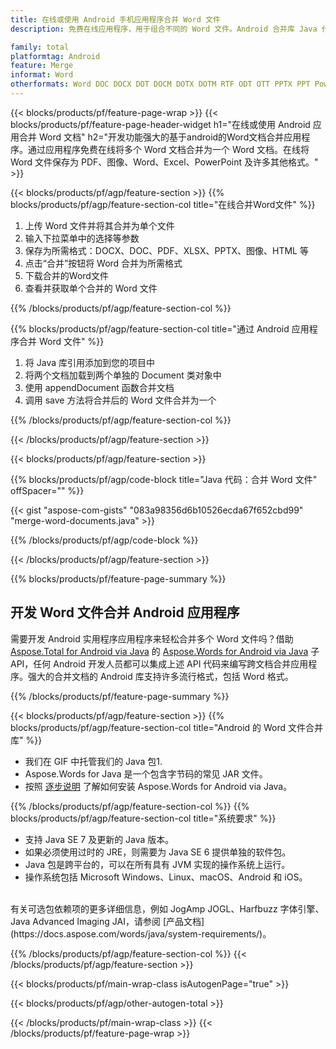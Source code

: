 ```yaml
---
title: 在线或使用 Android 手机应用程序合并 Word 文件
description: 免费在线应用程序，用于组合不同的 Word 文件。Android 合并库 Java 代码用于合并 Word 文档。

family: total
platformtag: Android
feature: Merge
informat: Word
otherformats: Word DOC DOCX DOT DOCM DOTX DOTM RTF ODT OTT PPTX PPT Powerpoint PPS PPSX PPSM POTM ODP OTP POT PPTM POTX PDF Excel XLS XLSX ODS TSV XLSB XLSM XLT XLTM XLTX
---
```

{{< blocks/products/pf/feature-page-wrap >}}
{{< blocks/products/pf/feature-page-header-widget h1="在线或使用 Android 应用合并 Word 文档" h2="开发功能强大的基于android的Word文档合并应用程序。通过应用程序免费在线将多个 Word 文档合并为一个 Word 文档。在线将 Word 文件保存为 PDF、图像、Word、Excel、PowerPoint 及许多其他格式。" >}}


{{< blocks/products/pf/agp/feature-section >}}
{{% blocks/products/pf/agp/feature-section-col title="在线合并Word文件" %}}

1. 上传 Word 文件并将其合并为单个文件
1. 输入下拉菜单中的选择等参数
1. 保存为所需格式：DOCX、DOC、PDF、XLSX、PPTX、图像、HTML 等
1. 点击“合并”按钮将 Word 合并为所需格式
1. 下载合并的Word文件
1. 查看并获取单个合并的 Word 文件

{{% /blocks/products/pf/agp/feature-section-col %}}

{{% blocks/products/pf/agp/feature-section-col title="通过 Android 应用程序合并 Word 文件" %}}

1. 将 Java 库引用添加到您的项目中
1. 将两个文档加载到两个单独的 Document 类对象中
1. 使用 appendDocument 函数合并文档
1. 调用 save 方法将合并后的 Word 文件合并为一个

{{% /blocks/products/pf/agp/feature-section-col %}}

{{< /blocks/products/pf/agp/feature-section >}}

{{< blocks/products/pf/agp/feature-section >}}

{{% blocks/products/pf/agp/code-block title="Java 代码：合并 Word 文件" offSpacer="" %}}

{{< gist "aspose-com-gists" "083a98356d6b10526ecda67f652cbd99" "merge-word-documents.java" >}}

{{% /blocks/products/pf/agp/code-block %}}

{{< /blocks/products/pf/agp/feature-section >}}

{{% blocks/products/pf/feature-page-summary %}}


<h2>开发 Word 文件合并 Android 应用程序</h2>

需要开发 Android 实用程序应用程序来轻松合并多个 Word 文件吗？借助 [Aspose.Total for Android via Java](https://products.aspose.com/total/zh/android-java/) 的 [Aspose.Words for Android via Java](https://products.aspose.com/words/zh/android-java/) 子 API，任何 Android 开发人员都可以集成上述 API 代码来编写跨文档合并应用程序。强大的合并文档的 Android 库支持许多流行格式，包括 Word 格式。<br />

{{% /blocks/products/pf/feature-page-summary %}}

{{< blocks/products/pf/agp/feature-section >}}
{{% blocks/products/pf/agp/feature-section-col title="Android 的 Word 文件合并库" %}}

- 我们在 GIF 中托管我们的 Java 包1. 
- Aspose.Words for Java 是一个包含字节码的常见 JAR 文件。
- 按照 [逐步说明](https://docs.aspose.com/words/java/install-aspose-words-for-android-via-java/) 了解如何安装 Aspose.Words for Android via Java。

{{% /blocks/products/pf/agp/feature-section-col %}}
{{% blocks/products/pf/agp/feature-section-col title="系统要求" %}}

- 支持 Java SE 7 及更新的 Java 版本。
- 如果必须使用过时的 JRE，则需要为 Java SE 6 提供单独的软件包。
- Java 包是跨平台的，可以在所有具有 JVM 实现的操作系统上运行。
- 操作系统包括 Microsoft Windows、Linux、macOS、Android 和 iOS。

<br />
有关可选包依赖项的更多详细信息，例如 JogAmp JOGL、Harfbuzz 字体引擎、Java Advanced Imaging JAI，请参阅 [产品文档](https://docs.aspose.com/words/java/system-requirements/)。

{{% /blocks/products/pf/agp/feature-section-col %}}
{{< /blocks/products/pf/agp/feature-section >}}

{{< blocks/products/pf/main-wrap-class isAutogenPage="true" >}}


{{< blocks/products/pf/agp/other-autogen-total >}}

{{< /blocks/products/pf/main-wrap-class >}}
{{< /blocks/products/pf/feature-page-wrap >}}